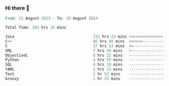 ### Hi there 👋

<!--
**luoxuanzao/luoxuanzao** is a ✨ _special_ ✨ repository because its `README.md` (this file) appears on your GitHub profile.

Here are some ideas to get you started:

- 🔭 I’m currently working on ...
- 🌱 I’m currently learning ...
- 👯 I’m looking to collaborate on ...
- 🤔 I’m looking for help with ...
- 💬 Ask me about ...
- 📫 How to reach me: ...
- 😄 Pronouns: ...
- ⚡ Fun fact: ...
-->

<!--START_SECTION:waka-->

```rust
From: 21 August 2023 - To: 20 August 2024

Total Time: 383 hrs 26 mins

Java                                   233 hrs 24 mins >>>>>>>>>>>>>>>----------   60.85 %
C++                                    86 hrs 48 mins  >>>>>>-------------------   22.63 %
C                                      27 hrs 23 mins  >>-----------------------   07.14 %
XML                                    7 hrs 50 mins   >------------------------   02.04 %
ObjectiveC                             6 hrs 23 mins   -------------------------   01.67 %
Python                                 4 hrs 59 mins   -------------------------   01.30 %
SQL                                    4 hrs 10 mins   -------------------------   01.09 %
YAML                                   2 hrs 13 mins   -------------------------   00.58 %
Text                                   1 hr 52 mins    -------------------------   00.49 %
Groovy                                 1 hr 33 mins    -------------------------   00.41 %
```

<!--END_SECTION:waka-->